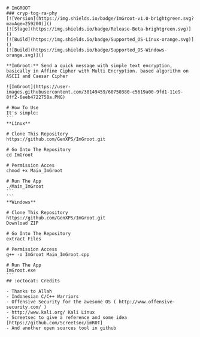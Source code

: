     # ImGROOT
    ### cryp·tog·ra·phy
    [![Version](https://img.shields.io/badge/ImGroot-v1.0-brightgreen.svg?maxAge=259200)]()
    [![Stage](https://img.shields.io/badge/Release-Beta-brightgreen.svg)]()
    [![Build](https://img.shields.io/badge/Supported_OS-Linux-orange.svg)]()
    [![Build](https://img.shields.io/badge/Supported_OS-Windows-orange.svg)]()

    **ImGroot:** Send a quick message with simple text encryption, basically in Affine Cipher with Multi Encryption. based algorithm on ASCII and Caesar Cipher

    ![ImGroot](https://user-images.githubusercontent.com/38149459/60750380-c5619a00-9fd1-11e9-8ff2-6eeb4722758a.PNG)

    # How To Use
    It's simple:
    ```
    **Linux**

    # Clone This Repository
    https://github.com/GenXPS/ImGroot.git

    # Go Into The Repository
    cd ImGroot

    # Permission Acces
    chmod +x Main_ImGroot

    # Run The App
    ./Main_ImGroot
    ```
    ```
    **Windows**

    # Clone This Repository
    https://github.com/GenXPS/ImGroot.git
    Download ZIP

    # Go Into The Repository
    extract Files

    # Permission Access
    g++ -o ImGroot Main_ImGroot.cpp

    # Run The App
    ImGroot.exe
    ```
    ## :octocat: Credits

    - Thanks to Allah 
    - Indonesian C/C++ Warriors
    - Offensive Security for the awesome OS ( http://www.offensive-security.com/ )
    - http://www.kali.org/ Kali Linux
    - Screetsec to give a reference and some idea [https://github.com/Screetsec/imR0T] 
    - And another open sources tool in github
